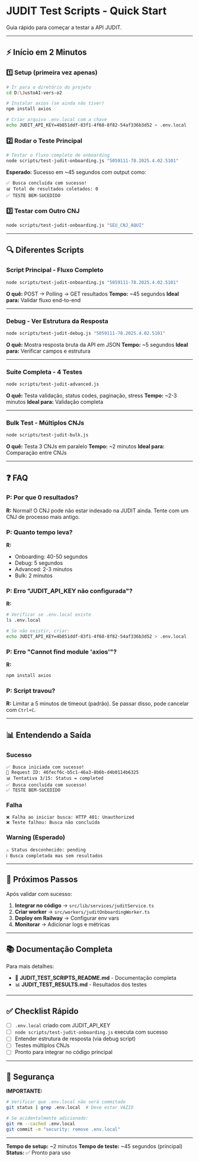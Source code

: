 # JUDIT Test Scripts - Quick Start

Guia rápido para começar a testar a API JUDIT.

---

## ⚡ Início em 2 Minutos

### 1️⃣ Setup (primeira vez apenas)

```bash
# Ir para o diretório do projeto
cd D:\JustoAI-vers-o2

# Instalar axios (se ainda não tiver)
npm install axios

# Criar arquivo .env.local com a chave
echo JUDIT_API_KEY=4b851ddf-83f1-4f68-8f82-54af336b3d52 > .env.local
```

### 2️⃣ Rodar o Teste Principal

```bash
# Testar o fluxo completo de onboarding
node scripts/test-judit-onboarding.js "5059111-78.2025.4.02.5101"
```

**Esperado:** Sucesso em ~45 segundos com output como:
```
✅ Busca concluída com sucesso!
📊 Total de resultados coletados: 0
✅ TESTE BEM-SUCEDIDO
```

### 3️⃣ Testar com Outro CNJ

```bash
node scripts/test-judit-onboarding.js "SEU_CNJ_AQUI"
```

---

## 🔍 Diferentes Scripts

### Script Principal - Fluxo Completo
```bash
node scripts/test-judit-onboarding.js "5059111-78.2025.4.02.5101"
```
**O quê:** POST → Polling → GET resultados
**Tempo:** ~45 segundos
**Ideal para:** Validar fluxo end-to-end

---

### Debug - Ver Estrutura da Resposta
```bash
node scripts/test-judit-debug.js "5059111-78.2025.4.02.5101"
```
**O quê:** Mostra resposta bruta da API em JSON
**Tempo:** ~5 segundos
**Ideal para:** Verificar campos e estrutura

---

### Suite Completa - 4 Testes
```bash
node scripts/test-judit-advanced.js
```
**O quê:** Testa validação, status codes, paginação, stress
**Tempo:** ~2-3 minutos
**Ideal para:** Validação completa

---

### Bulk Test - Múltiplos CNJs
```bash
node scripts/test-judit-bulk.js
```
**O quê:** Testa 3 CNJs em paralelo
**Tempo:** ~2 minutos
**Ideal para:** Comparação entre CNJs

---

## ❓ FAQ

### P: Por que 0 resultados?
**R:** Normal! O CNJ pode não estar indexado na JUDIT ainda. Tente com um CNJ de processo mais antigo.

### P: Quanto tempo leva?
**R:**
- Onboarding: 40-50 segundos
- Debug: 5 segundos
- Advanced: 2-3 minutos
- Bulk: 2 minutos

### P: Erro "JUDIT_API_KEY não configurada"?
**R:**
```bash
# Verificar se .env.local existe
ls .env.local

# Se não existir, criar:
echo JUDIT_API_KEY=4b851ddf-83f1-4f68-8f82-54af336b3d52 > .env.local
```

### P: Erro "Cannot find module 'axios'"?
**R:**
```bash
npm install axios
```

### P: Script travou?
**R:** Limitar a 5 minutos de timeout (padrão). Se passar disso, pode cancelar com `Ctrl+C`.

---

## 📊 Entendendo a Saída

### Sucesso
```
✅ Busca iniciada com sucesso!
📌 Request ID: 46fecf6c-b5c1-46a3-8b6b-d4b0114b6325
📊 Tentativa 3/15: Status = completed
✅ Busca concluída com sucesso!
✅ TESTE BEM-SUCEDIDO
```

### Falha
```
❌ Falha ao iniciar busca: HTTP 401: Unauthorized
❌ Teste falhou: Busca não concluída
```

### Warning (Esperado)
```
⚠️ Status desconhecido: pending
ℹ️ Busca completada mas sem resultados
```

---

## 🚀 Próximos Passos

Após validar com sucesso:

1. **Integrar no código** → `src/lib/services/juditService.ts`
2. **Criar worker** → `src/workers/juditOnboardingWorker.ts`
3. **Deploy em Railway** → Configurar env vars
4. **Monitorar** → Adicionar logs e métricas

---

## 📚 Documentação Completa

Para mais detalhes:
- 📖 **JUDIT_TEST_SCRIPTS_README.md** - Documentação completa
- 📊 **JUDIT_TEST_RESULTS.md** - Resultados dos testes

---

## ✅ Checklist Rápido

- [ ] `.env.local` criado com JUDIT_API_KEY
- [ ] `node scripts/test-judit-onboarding.js` executa com sucesso
- [ ] Entender estrutura de resposta (via debug script)
- [ ] Testes múltiplos CNJs
- [ ] Pronto para integrar no código principal

---

## 🔐 Segurança

**IMPORTANTE:**
```bash
# Verificar que .env.local não será commitado
git status | grep .env.local  # Deve estar VAZIO

# Se acidentalmente adicionado:
git rm --cached .env.local
git commit -m "security: remove .env.local"
```

---

**Tempo de setup:** ~2 minutos
**Tempo de teste:** ~45 segundos (principal)
**Status:** ✅ Pronto para uso
